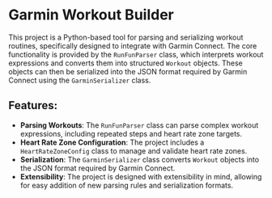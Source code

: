 # Garmin Workout Builder

This project is a Python-based tool for parsing and serializing workout routines, specifically designed to integrate with Garmin Connect. The core functionality is provided by the `RunFunParser` class, which interprets workout expressions and converts them into structured `Workout` objects. These objects can then be serialized into the JSON format required by Garmin Connect using the `GarminSerializer` class.

## Features:

- **Parsing Workouts**: The `RunFunParser` class can parse complex workout expressions, including repeated steps and heart rate zone targets.
- **Heart Rate Zone Configuration**: The project includes a `HeartRateZoneConfig` class to manage and validate heart rate zones.
- **Serialization**: The `GarminSerializer` class converts `Workout` objects into the JSON format required by Garmin Connect.
- **Extensibility**: The project is designed with extensibility in mind, allowing for easy addition of new parsing rules and serialization formats.